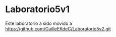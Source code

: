 # Laboratorio5v1
Este laboratorio a sido movido a https://github.com/GuilleEKdeC/Laboratorio5v2.git
